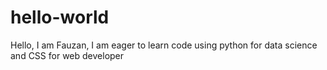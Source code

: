 # hello-world

Hello,
I am Fauzan, I am eager to learn code using python for data science and CSS for web developer
